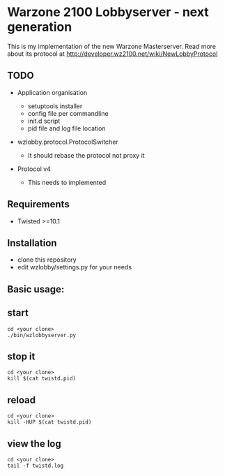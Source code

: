 Warzone 2100 Lobbyserver - next generation
============

This is my implementation of the new Warzone Masterserver.
Read more about its protocol at http://developer.wz2100.net/wiki/NewLobbyProtocol

TODO
-----------
* Application organisation
    - setuptools installer
    - config file per commandline
    - init.d script
    - pid file and log file location
    
* wzlobby.protocol.ProtocolSwitcher
    - It should rebase the protocol not proxy it
    
* Protocol v4
    - This needs to implemented

Requirements
-----------
* Twisted >=10.1

Installation
-----------
* clone this repository
* edit wzlobby/settings.py for your needs

Basic usage:
-----------
start
----

    cd <your clone>
    ./bin/wzlobbyserver.py

stop it
----

    cd <your clone>
    kill $(cat twistd.pid)

reload
----

    cd <your clone>
    kill -HUP $(cat twistd.pid)

view the log
----

    cd <your clone>
    tail -f twistd.log
